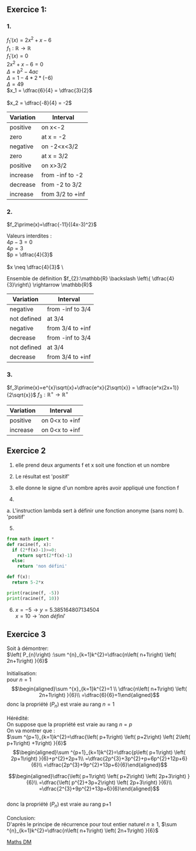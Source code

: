 ## Exercice 1:

### 1.

$f_1\prime(x)=2x^2+x-6$
\
$f_{1}:\mathbb{R} \rightarrow \mathbb{R}$
\
$f_1\prime(x)=0$
\
$2x^2+x-6=0$
\
$\Delta = b^2-4ac$
\
$\Delta = 1-4*2*(-6)$
\
$\Delta = 49$
\
$x_1 = \dfrac{6}{4} = \dfrac{3}{2}$
\
\
$x_2 = \dfrac{-8}{4} = -2$

| Variation   | Interval    |
|--------------- | --------------- |
|positive | on x<-2|
|zero | at x = -2|
|negative | on -2<x<3/2|
|zero | at x = 3/2|
|positive | on x>3/2|
|increase | from -inf to -2|
|decrease | from -2 to 3/2|
|increase | from 3/2 to +inf|

### 2.

$f_2\prime(x)=\dfrac{-11}{(4x-3)^2}$

Valeurs interdites : \
$4p-3 = 0$ \
$4p = 3$ \
$p = \dfrac{4}{3}$ \
\
$x \neq \dfrac{4}{3}$ \

Ensemble de définition
$f_{2}:\mathbb{R} \backslash \left\{ \dfrac{4}{3}\right\} \rightarrow \mathbb{R}$


| Variation   | Interval    |
|--------------- | --------------- |
| negative | from -inf to 3/4 |
| not defined | at 3/4 |
| negative | from 3/4 to +inf |
| decrease | from -inf to 3/4 |
| not defined | at 3/4 |
| decrease | from 3/4 to +inf |


### 3. 

$f_3\prime(x)=e^{x}\sqrt{x}+\dfrac{e^x}{2\sqrt{x}} = \dfrac{e^x(2x+1)}{2\sqrt{x}}$
$f_3:\mathbb{R}^{+} \rightarrow \mathbb{R}^{+}$

| Variation   | Interval    |
|--------------- | --------------- |
| positive |on 0<x to +inf|
| increase | on 0<x to +inf|

## Exercice 2 

1. elle prend deux arguments f et x soit une fonction et un nombre

2.  Le résultat est 'positif'

3. elle donne le signe d'un nombre après avoir appliqué une fonction f

4.
a. L'instruction lambda sert à définir une fonction anonyme (sans nom)
b. 'positif'

5. 

```python
from math import * 
def racine(f, x):
  if (2*f(x)-1)>=0:
    return sqrt(2*f(x)-1)
  else:
    return 'non défini'

def f(x):
  return 5-2*x

print(racine(f, -5))
print(racine(f, 10))
```

6. $x = -5 \rightarrow y=5.385164807134504$  \
$x = 10 \rightarrow 'non \ défini'$

## Exercice 3 

Soit à démontrer:
\
$\left( P_{n}\right) :\sum ^{n}_{k=1}k^{2}=\dfrac{n\left( n+1\right) \left( 2n+1\right) }{6}$
\
\
Initialisation:
\
pour $n=1$ $$\begin{aligned}\sum ^{x}_{k=1}k^{2}=1 \\
\dfrac{n\left( n+1\right) \left( 2n+1\right) }{6}\\
=\dfrac{6}{6}=1\end{aligned}$$
donc la propriété $\left( P_n \right)$ est vraie au rang $n=1$ 
\
\
Hérédité:
\
On suppose que la propriété est vraie au rang $n=p$ 
\
On va montrer que :
\
$\sum ^{p+1}_{k=1}k^{2}=\dfrac{\left( p+1\right) \left( p+2\right) \left( 2\left( p+1\right) +1\right) }{6}$
$$\begin{aligned}\sum ^{p+1}_{k=1}k^{2}=\dfrac{p\left( p+1\right) \left( 2p+1\right) }{6}+p^{2}+2p+1\\
=\dfrac{2p^{3}+3p^{2}+p+6p^{2}+12p+6}{6}\\
=\dfrac{2p^{3}+9p^{2}+13p+6}{6}\end{aligned}$$

$$\begin{aligned}\dfrac{\left( p+1\right) \left( p+2\right) \left( 2p+3\right) }{6}\\
=\dfrac{\left( p^{2}+3p+2\right) \left( 2p+3\right) }{6}\\
=\dfrac{2^{3}+9p^{2}+13p+6}{6}\end{aligned}$$
\
donc la propriété $\left( P_n \right)$ est vraie au rang p+1 
\
\
Conclusion:
\
D'après le principe de récurrence pour tout entier naturel $n\geq 1$, $\sum ^{n}_{k=1}k^{2}=\dfrac{n\left( n+1\right) \left( 2n+1\right) }{6}$


[Maths DM](Maths_DM.md)

